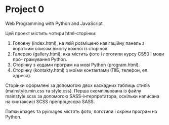 # Project 0

Web Programming with Python and JavaScript


Цей проект містить чотири html-сторінки:

1. Головну (index.html), на якій розміщено навігаційну панель з коротким описом
  вмісту кожної із сторінок.
2. Галерею (gallery.html), яка містить фото і логотипи курсу CS50 і мови про-
  грамування Python.
3. Сторінку з кодами програм на мові Python (program.html).
4. Сторінку (kontakty.html) з моїми контактами (ПІБ, телефон, ел. адреса).

Сторінки оформлені за допомогою двох каскадних таблиць стилів (mainstyle.min.css та style.css). Перша скомпільована із файлу
mainstyle.scss за допомогою SASS-інтерпретатора, оскільки написана
на синтаксисі SCSS препроцесора SASS.

Папки images та pyimages містять фото, логотипи і скріни програм на Python.
